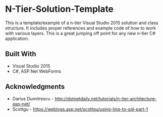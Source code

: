 # N-Tier-Solution-Template

This is a template/example of a n-tier Visual Studio 2015 solution and class structure. It includes proper references and example code of how to work with various layers. This is a great jumping off point for any new n-tier C# application.

## Built With
* Visual Studio 2015
* C#, ASP.Net WebForms

## Acknowledgments

* Darius Dumitrescu - http://dotnetdaily.net/tutorials/n-tier-architecture-asp-net/
* Scottgu - https://weblogs.asp.net/scottgu/using-linq-to-sql-part-1
